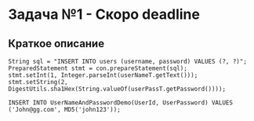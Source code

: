 # Задача №1 - Скоро deadline

## Краткое описание

```
String sql = "INSERT INTO users (username, password) VALUES (?, ?)";
PreparedStatement stmt = con.prepareStatement(sql);
stmt.setInt(1, Integer.parseInt(userNameT.getText()));
stmt.setString(2, DigestUtils.sha1Hex(String.valueOf(userPassT.getPassword())));
```

```$xslt
INSERT INTO UserNameAndPasswordDemo(UserId, UserPassword) VALUES ('John@gg.com', MD5('john123'));
```